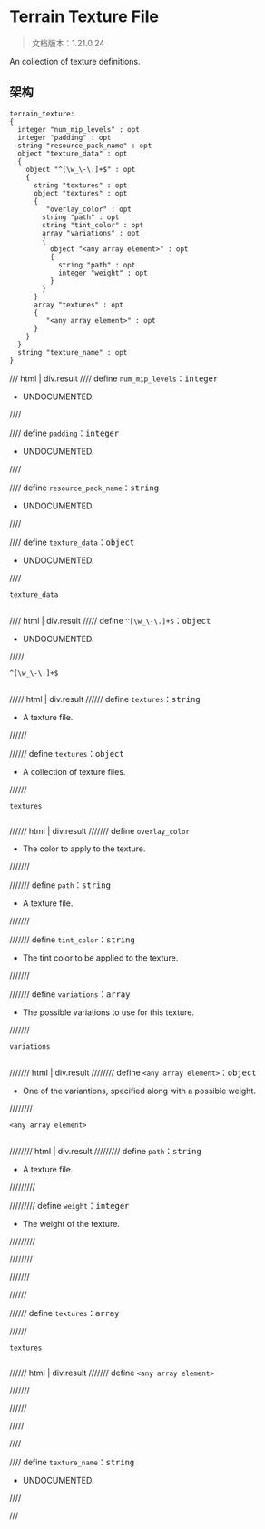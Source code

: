 # Terrain Texture File

> 文档版本：1.21.0.24

An collection of texture definitions.

## 架构

```mcschema
terrain_texture:
{
  integer "num_mip_levels" : opt
  integer "padding" : opt
  string "resource_pack_name" : opt
  object "texture_data" : opt
  {
    object "^[\w_\-\.]+$" : opt
    {
      string "textures" : opt
      object "textures" : opt
      {
         "overlay_color" : opt
        string "path" : opt
        string "tint_color" : opt
        array "variations" : opt
        {
          object "<any array element>" : opt
          {
            string "path" : opt
            integer "weight" : opt
          }
        }
      }
      array "textures" : opt
      {
         "<any array element>" : opt
      }
    }
  }
  string "texture_name" : opt
}

```

/// html | div.result
//// define
`num_mip_levels`：<samp>integer</samp>

- UNDOCUMENTED.


////


//// define
`padding`：<samp>integer</samp>

- UNDOCUMENTED.


////


//// define
`resource_pack_name`：<samp>string</samp>

- UNDOCUMENTED.


////


//// define
`texture_data`：<samp>object</samp>

- UNDOCUMENTED.


////

<div class="language-text highlight"><span class="filename"><code>texture_data</code></span><pre id="__code_1"><span></span></pre></div>

//// html | div.result
///// define
`^[\w_\-\.]+$`：<samp>object</samp>

- UNDOCUMENTED.


/////

<div class="language-text highlight"><span class="filename"><code>^[\w_\-\.]+$</code></span><pre id="__code_1"><span></span></pre></div>

///// html | div.result
////// define
`textures`：<samp>string</samp>

- A texture file.


//////


////// define
`textures`：<samp>object</samp>

- A collection of texture files.


//////

<div class="language-text highlight"><span class="filename"><code>textures</code></span><pre id="__code_1"><span></span></pre></div>

////// html | div.result
/////// define
`overlay_color`

- The color to apply to the texture.


///////


/////// define
`path`：<samp>string</samp>

- A texture file.


///////


/////// define
`tint_color`：<samp>string</samp>

- The tint color to be applied to the texture.


///////


/////// define
`variations`：<samp>array</samp>

- The possible variations to use for this texture.


///////

<div class="language-text highlight"><span class="filename"><code>variations</code></span><pre id="__code_1"><span></span></pre></div>

/////// html | div.result
//////// define
`<any array element>`：<samp>object</samp>

- One of the variantions, specified along with a possible weight.


////////

<div class="language-text highlight"><span class="filename"><code>&lt;any array element&gt;</code></span><pre id="__code_1"><span></span></pre></div>

//////// html | div.result
///////// define
`path`：<samp>string</samp>

- A texture file.


/////////


///////// define
`weight`：<samp>integer</samp>

- The weight of the texture.


/////////


////////


///////


//////



////// define
`textures`：<samp>array</samp>


//////

<div class="language-text highlight"><span class="filename"><code>textures</code></span><pre id="__code_1"><span></span></pre></div>

////// html | div.result
/////// define
`<any array element>`


///////


//////



/////


////


//// define
`texture_name`：<samp>string</samp>

- UNDOCUMENTED.


////


///

